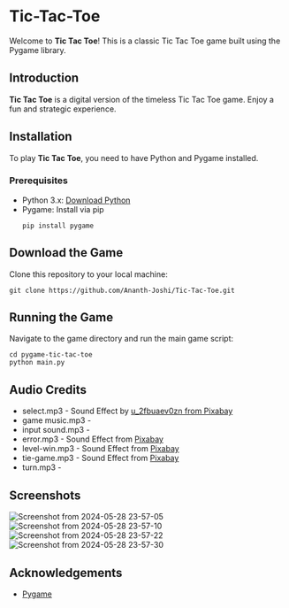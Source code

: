 # Tic-Tac-Toe

Welcome to **Tic Tac Toe**! This is a classic Tic Tac Toe game built using the Pygame library.

## Introduction
**Tic Tac Toe** is a digital version of the timeless Tic Tac Toe game. Enjoy a fun and strategic experience.

## Installation
To play **Tic Tac Toe**, you need to have Python and Pygame installed.

### Prerequisites
- Python 3.x: [Download Python](https://www.python.org/downloads/)
- Pygame: Install via pip
  ```
  pip install pygame

## Download the Game
Clone this repository to your local machine:
```
git clone https://github.com/Ananth-Joshi/Tic-Tac-Toe.git
```

## Running the Game
Navigate to the game directory and run the main game script:
```
cd pygame-tic-tac-toe
python main.py
```

## Audio Credits
- select.mp3 - Sound Effect by [u_2fbuaev0zn from Pixabay](https://pixabay.com/users/u_2fbuaev0zn-30247713/)
- game music.mp3 - 
- input sound.mp3 -
- error.mp3 - Sound Effect from [Pixabay](https://pixabay.com/) 
- level-win.mp3 - Sound Effect from [Pixabay](https://pixabay.com/) 
- tie-game.mp3 - Sound Effect from [Pixabay](https://pixabay.com/) 
- turn.mp3 -

## Screenshots
![Screenshot from 2024-05-28 23-57-05](https://github.com/Ananth-Joshi/Tic-Tac-Toe/assets/75669039/0a8c7435-f935-44c8-934f-5ed0e5be0428)
![Screenshot from 2024-05-28 23-57-10](https://github.com/Ananth-Joshi/Tic-Tac-Toe/assets/75669039/ce762c51-7b71-4d57-8caa-c9f6f2803085)
![Screenshot from 2024-05-28 23-57-22](https://github.com/Ananth-Joshi/Tic-Tac-Toe/assets/75669039/2e0caf76-3a10-4b09-a575-c763c8d370ff)
![Screenshot from 2024-05-28 23-57-30](https://github.com/Ananth-Joshi/Tic-Tac-Toe/assets/75669039/bd0e4da5-90c9-4092-adc5-69a94706a769)


## Acknowledgements
- [Pygame](https://www.pygame.org/)




